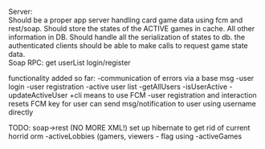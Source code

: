 Server:<br>
Should be a proper app server handling card game data using fcm and rest/soap. Should store the states of the ACTIVE games in cache. All other information in DB. Should handle all the serialization of states to db.
the authenticated clients should be able to make calls to request game state data.
<br>
Soap RPC:
get userList
login/register

functionality added so far:
-communication of errors via a base msg
-user login
-user registration
-active user list
    -getAllUsers
    -isUserActive
    -updateActiveUser
+cli means to use FCM
    -user registration and interaction resets FCM key for user
    can send msg/notification to user using username directly

TODO:
soap->rest (NO MORE XML!)
set up hibernate to get rid of current horrid orm
-activeLobbies (gamers, viewers - flag using
-activeGames


